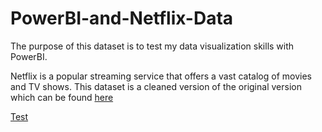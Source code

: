 # PowerBI-and-Netflix-Data
The purpose of this dataset is to test my data visualization skills with PowerBI.

Netflix is a popular streaming service that offers a vast catalog of movies and TV shows. 
This dataset is a cleaned version of the original version which can be found [here](https://www.kaggle.com/datasets/shivamb/netflix-shows)  

[Test](https://app.powerbi.com/groups/391a05bb-0a07-4570-9027-2e90479a0aa2/reports/081534ff-0ac7-401c-9817-c64822a8edc8/ReportSection?ctid=b52be471-f7f1-47b4-a879-0c799bb53db5&pbi_source=shareVisual&visual=bf5d53aabc678ecad1d8&height=646.00&width=1178.42&bookmarkGuid=bfd4d3df-711f-49c8-ab86-50e8f0d8a378)

